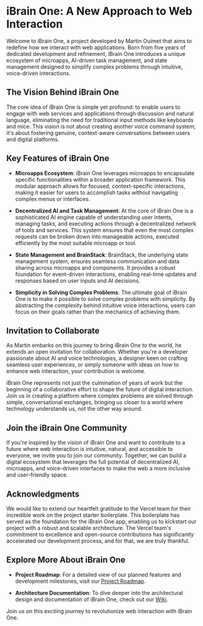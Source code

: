 # iBrain One: A New Approach to Web Interaction

Welcome to iBrain One, a project developed by Martin Ouimet that aims to redefine how we interact with web applications. Born from five years of dedicated development and refinement, iBrain One introduces a unique ecosystem of microapps, AI-driven task management, and state management designed to simplify complex problems through intuitive, voice-driven interactions.

## The Vision Behind iBrain One

The core idea of iBrain One is simple yet profound: to enable users to engage with web services and applications through discussion and natural language, eliminating the need for traditional input methods like keyboards and mice. This vision is not about creating another voice command system; it's about fostering genuine, context-aware conversations between users and digital platforms.

## Key Features of iBrain One

- **Microapps Ecosystem**: iBrain One leverages microapps to encapsulate specific functionalities within a broader application framework. This modular approach allows for focused, context-specific interactions, making it easier for users to accomplish tasks without navigating complex menus or interfaces.

- **Decentralized AI and Task Management**: At the core of iBrain One is a sophisticated AI engine capable of understanding user intents, managing tasks, and executing actions through a decentralized network of tools and services. This system ensures that even the most complex requests can be broken down into manageable actions, executed efficiently by the most suitable microapp or tool.

- **State Management and BrainStack**: BrainStack, the underlying state management system, ensures seamless communication and data sharing across microapps and components. It provides a robust foundation for event-driven interactions, enabling real-time updates and responses based on user inputs and AI decisions.

- **Simplicity in Solving Complex Problems**: The ultimate goal of iBrain One is to make it possible to solve complex problems with simplicity. By abstracting the complexity behind intuitive voice interactions, users can focus on their goals rather than the mechanics of achieving them.

## Invitation to Collaborate

As Martin embarks on this journey to bring iBrain One to the world, he extends an open invitation for collaboration. Whether you're a developer passionate about AI and voice technologies, a designer keen on crafting seamless user experiences, or simply someone with ideas on how to enhance web interaction, your contribution is welcome.

iBrain One represents not just the culmination of years of work but the beginning of a collaborative effort to shape the future of digital interaction. Join us in creating a platform where complex problems are solved through simple, conversational exchanges, bringing us closer to a world where technology understands us, not the other way around.

## Join the iBrain One Community

If you're inspired by the vision of iBrain One and want to contribute to a future where web interaction is intuitive, natural, and accessible to everyone, we invite you to join our community. Together, we can build a digital ecosystem that leverages the full potential of decentralized AI, microapps, and voice-driven interfaces to make the web a more inclusive and user-friendly space.

## Acknowledgments

We would like to extend our heartfelt gratitude to the Vercel team for their incredible work on the project starter boilerplate. This boilerplate has served as the foundation for the iBrain One app, enabling us to kickstart our project with a robust and scalable architecture. The Vercel team's commitment to excellence and open-source contributions has significantly accelerated our development process, and for that, we are truly thankful.

## Explore More About iBrain One

- **Project Roadmap**: For a detailed view of our planned features and development milestones, visit our [Project Roadmap](https://github.com/orgs/ibrain-one/projects/5/views/4).

- **Architecture Documentation**: To dive deeper into the architectural design and documentation of iBrain One, check out our [Wiki](https://github.com/ibrain-one/ibrain/wiki).

Join us on this exciting journey to revolutionize web interaction with iBrain One.

